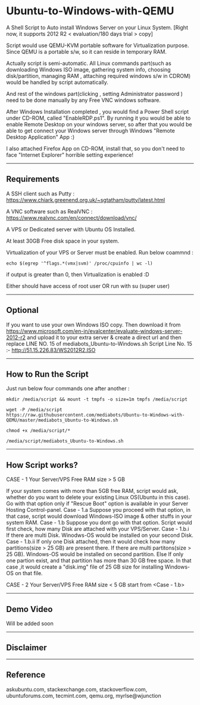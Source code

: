 # Ubuntu-to-Windows-with-QEMU

A Shell Script to Auto install Windows Server on your Linux System. [Right now, it supports 2012 R2 < evaluation/180 days trial > copy]

Script would use QEMU-KVM portable software for Virtualization purpose.
Since QEMU is a portable s/w, so it can reside in temporary RAM.

Actually script is semi-automatic.
All Linux commands part(such as downloading Windows ISO image, gathering system info, choosing disk/partition, managing RAM , attaching required windows s/w in CDROM) would be handled by script automatically.

And rest of the windows part(clicking , setting Administrator password ) need to be done manually by any Free VNC windows software.

After Windows Installation completed , you would find a Power Shell script under CD-ROM, called "EnableRDP.ps1".
By running it you would be able to enable Remote Desktop on your windows server, so after that you would be able to get connect your Windows server through Windows "Remote Desktop Application" App :)

I also attached Firefox App on CD-ROM, install that, so you don't need to face "Internet Explorer" horrible setting experience!

---

## Requirements
A SSH client such as Putty : https://www.chiark.greenend.org.uk/~sgtatham/putty/latest.html

A VNC software such as RealVNC : https://www.realvnc.com/en/connect/download/vnc/

A VPS or Dedicated server with Ubuntu OS Installed.

At least 30GB Free disk space in your system.

Virtualization of your VPS or Server must be enabled.
Run below coammnd :

`echo $(egrep '^flags.*(vmx|svm)' /proc/cpuinfo | wc -l)`

if output is greater than 0, then Virtualization is enabled :D

Either should have access of root user OR run with su (super user) 

---

## Optional

If you want to use your own Windows ISO copy.
Then download it from https://www.microsoft.com/en-in/evalcenter/evaluate-windows-server-2012-r2 and upload it to your extra server & create a direct url and then replace LINE NO. 15 of mediabots_Ubuntu-to-Windows.sh
Script Line No. 15 :-
http://51.15.226.83/WS2012R2.ISO


---

## How to Run the Script

Just run below four commands one after another :

`mkdir /media/script && mount -t tmpfs -o size=1m tmpfs /media/script`

`wget -P /media/script https://raw.githubusercontent.com/mediabots/Ubuntu-to-Windows-with-QEMU/master/mediabots_Ubuntu-to-Windows.sh`

`chmod +x /media/script/*`

`/media/script/mediabots_Ubuntu-to-Windows.sh`

---

## How Script works?

CASE - 1
Your Server/VPS Free RAM size > 5 GB

If your system comes with more than 5GB free RAM, script would ask, whether do you want to delete your existing Linux OS(Ubuntu in this case).
Go with that option only if "Rescue Boot" option is available in your Server Hosting Control-panel.
  Case - 1.a
  Suppose you proceed with that option, in that case, script would download Windows-ISO image & other stuffs in your system RAM.
  Case - 1.b
  Suppose you dont go with that option.
  Script would first check, how many Disk are attached with your VPS/Server.
    Case - 1.b.i  
    If there are multi Disk.
    Winodws-OS would be installed on your second Disk.
    Case - 1.b.ii
    If only one Disk attached, then it would check how many partitions(size > 25 GB) are present there.
    If there are multi partitons(size > 25 GB). Windows-OS would be installed on second partition.
    Else
    If only one partion exist, and that partition has more than 30 GB free space. In that case ,it would create a "disk.img" file of 25 GB size for installing Windows-OS on that file.


CASE - 2
Your Server/VPS Free RAM size < 5 GB
  start from <Case - 1.b>




---

## Demo Video

Will be added soon

---

## Disclaimer

---

## Reference

askubuntu.com, stackexchange.com, stackoverflow.com, ubuntuforums.com, tecmint.com, qemu.org, myrlse@wjunction 

